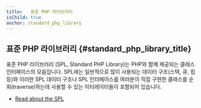 ```yaml
---
title:   표준 PHP 라이브러리
isChild: true
anchor: standard_php_library
---
```


## 표준 PHP 라이브러리 {#standard_php_library_title}

표준 PHP 라이브러리 (SPL, Standard PHP Library)는 PHP와 함께 제공되는 클래스 인터페이스의 모음입니다.
SPL에는 일반적으로 많이 사용되는 데이터 구조(스택, 큐, 힙 등)와 이러한 SPL 데이터 구조나 SPL 인터페이스를 여러분이 직접 구현한 
클래스를 순회(traverse)하는데 사용할 수 있는 이터레이터들이 포함되어 있습니다.

* [Read about the SPL][spl]

[spl]: http://php.net/manual/en/book.spl.php 
